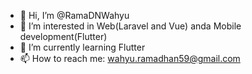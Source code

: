 - 👋 Hi, I’m @RamaDNWahyu
- 👀 I’m interested in Web(Laravel and Vue) anda Mobile development(Flutter)
- 🌱 I’m currently learning Flutter
- 📫 How to reach me: wahyu.ramadhan59@gmail.com

<!---
RamaDNWahyu/RamaDNWahyu is a ✨ special ✨ repository because its `README.md` (this file) appears on your GitHub profile.
You can click the Preview link to take a look at your changes.
--->
